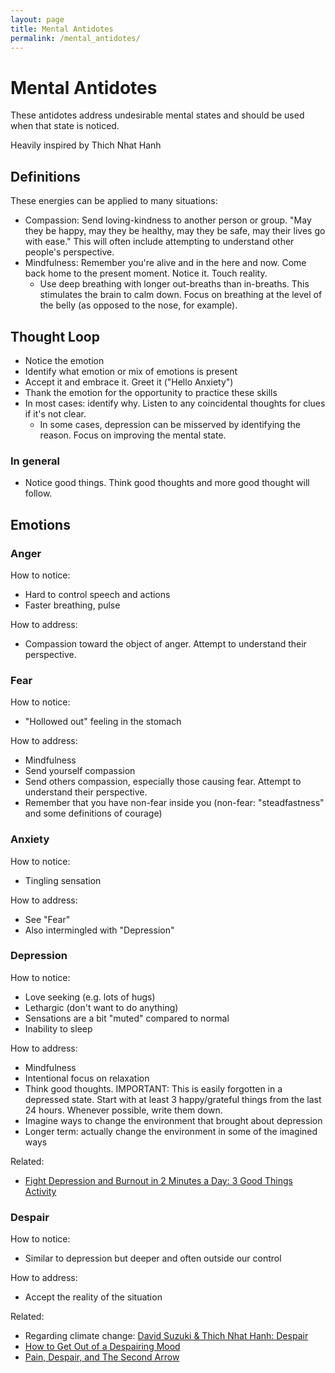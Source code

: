 ```yaml
---
layout: page
title: Mental Antidotes
permalink: /mental_antidotes/
---
```


# Mental Antidotes

These antidotes address undesirable mental states and should be used when that state is noticed.

Heavily inspired by Thich Nhat Hanh

## Definitions

These energies can be applied to many situations:

- Compassion: Send loving-kindness to another person or group.  "May they be happy, may they be healthy, may they be safe, may their lives go with ease."  This will often include attempting to understand other people's perspective.
- Mindfulness:  Remember you're alive and in the here and now.  Come back home to the present moment.  Notice it.  Touch reality.
  - Use deep breathing with longer out-breaths than in-breaths.  This stimulates the brain to calm down.  Focus on breathing at the level of the belly (as opposed to the nose, for example).

## Thought Loop

- Notice the emotion
- Identify what emotion or mix of emotions is present
- Accept it and embrace it.  Greet it ("Hello Anxiety")
- Thank the emotion for the opportunity to practice these skills
- In most cases: identify why.  Listen to any coincidental thoughts for clues if it's not clear.
   - In some cases, depression can be misserved by identifying the reason.  Focus on improving the mental state.

### In general

- Notice good things.  Think good thoughts and more good thought will follow.

## Emotions

### Anger

How to notice:

- Hard to control speech and actions
- Faster breathing, pulse

How to address:

- Compassion toward the object of anger.  Attempt to understand their perspective.

### Fear

How to notice:

- "Hollowed out" feeling in the stomach

How to address:

- Mindfulness
- Send yourself compassion
- Send others compassion, especially those causing fear.  Attempt to understand their perspective.
- Remember that you have non-fear inside you (non-fear: "steadfastness" and some definitions of courage)

### Anxiety

How to notice:

- Tingling sensation

How to address:

- See "Fear"
- Also intermingled with "Depression"

### Depression

How to notice:

- Love seeking (e.g. lots of hugs)
- Lethargic (don't want to do anything)
- Sensations are a bit "muted" compared to normal
- Inability to sleep

How to address:

- Mindfulness
- Intentional focus on relaxation
- Think good thoughts.  IMPORTANT: This is easily forgotten in a depressed state.  Start with at least 3 happy/grateful things from the last 24 hours.  Whenever possible, write them down.
- Imagine ways to change the environment that brought about depression
- Longer term: actually change the environment in some of the imagined ways

Related:

- [Fight Depression and Burnout in 2 Minutes a Day: 3 Good Things Activity](https://www.youtube.com/watch?v=sWfNosruPPw)

### Despair

How to notice:

- Similar to depression but deeper and often outside our control

How to address:

- Accept the reality of the situation

Related:

- Regarding climate change: [David Suzuki & Thich Nhat Hanh: Despair](https://www.youtube.com/watch?v=RWqB4-em308)
- [How to Get Out of a Despairing Mood](https://www.youtube.com/watch?v=ApccemGnh78)
- [Pain, Despair, and The Second Arrow](https://www.youtube.com/watch?v=MlLvjFPtFXw)
